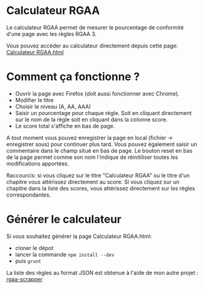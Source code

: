 # Calculateur RGAA

Le calculateur RGAA permet de mesurer le pourcentage de conformité d'une page avec les règles RGAA 3.

Vous pouvez accéder au calculateur directement depuis cette page: [Calculateur RGAA.html](http://sylvainbzh.github.io/Calculateur%20RGAA.html)


# Comment ça fonctionne ?
* Ouvrir la page avec Firefox (doit aussi fonctionner avec Chrome).
* Modifier le titre
* Choisir le niveau (A, AA, AAA)
* Saisir un pourcentage pour chaque règle. Soit en cliquant directement sur le nom de la règle soit en cliquant dans la colonne score.
* Le score total s'affiche en bas de page.

A tout moment vous pouvez enregistrer la page en local (fichier -> enregistrer sous) pour continuer plus tard.
Vous pouvez également saisir un commentaire dans le champ situé en bas de page.
Le bouton reset en bas de la page permet comme son nom l'indique de réinitiliser toutes les modifications apportées.

Raccourcis: si vous cliquez sur le titre "Calculateur RGAA" ou le titre d'un chapitre vous attérissez directement au score. Si vous cliquez sur un chapitre dans la liste des scores, vous attérissez directement sur les règles correspondantes.

# Générer le calculateur

Si vous souhaitez générer la page Calculateur RGAA.html:
* cloner le dépot
* lancer la commande `npm install --dev`
* puis `grunt`

La liste des règles au format JSON est obtenue à l'aide de mon autre projet : [rgaa-scrapper](https://github.com/SylvainBzh/rgaa-scraper)
